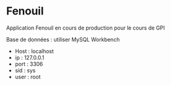 # Fenouil
Application Fenouil en cours de production pour le cours de GPI

Base de données : utiliser MySQL Workbench
- Host : localhost
- ip : 127.0.0.1
- port : 3306
- sid : sys
- user : root
